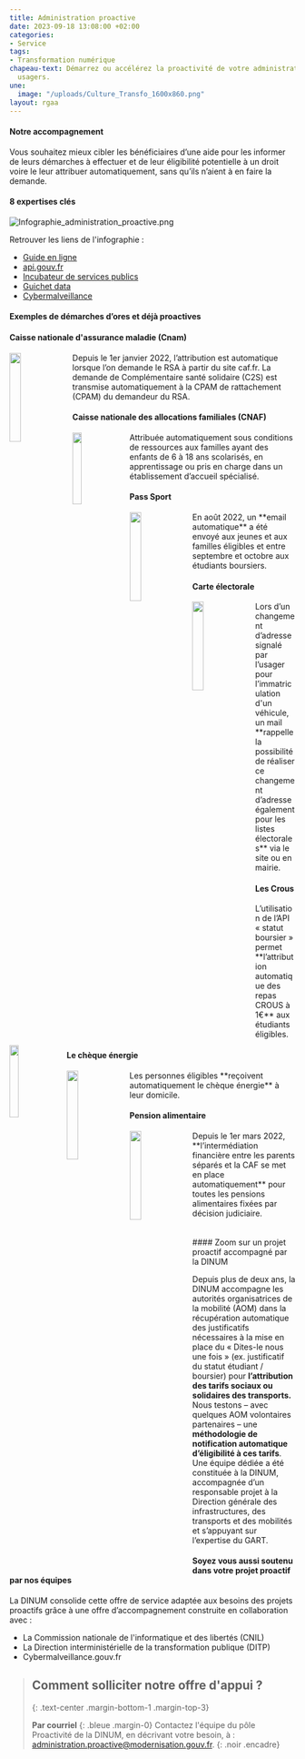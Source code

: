 ```yaml
---
title: Administration proactive
date: 2023-09-18 13:08:00 +02:00
categories:
- Service
tags:
- Transformation numérique
chapeau-text: Démarrez ou accélérez la proactivité de votre administration vers ses
  usagers.
une:
  image: "/uploads/Culture_Transfo_1600x860.png"
layout: rgaa
---
```


#### Notre accompagnement
Vous souhaitez mieux cibler les bénéficiaires d’une aide pour les informer de leurs démarches à effectuer et de leur éligibilité potentielle à un droit voire le leur attribuer automatiquement, sans qu’ils n’aient à en faire la demande. 

#### 8 expertises clés

![Infographie_administration_proactive.png](/uploads/Infographie_administration_proactive.png)


Retrouver les liens de l'infographie :
* [Guide en ligne
](https://administration-proactive.gitbook.io/guide-de-lancement-dun-projet-proactif/)
* [api.gouv.fr](https://api.gouv.fr/les-api/impot-particulier)
* [Incubateur de services publics
](https://beta.gouv.fr/)
* [Guichet data](https://www.numerique.gouv.fr/services/guichet-financement-exploitation-valorisation-des-donnees/)
* [Cybermalveillance
](https://www.cybermalveillance.gouv.fr/)

#### Exemples de démarches d’ores et déjà proactives

<h4><b>Caisse nationale d'assurance maladie (Cnam)</b></h4>
<img src="/uploads/assurance-maladie-HD.jpg" alt="" style="margin-right: 10px" width="20%" align="left">
Depuis le 1er janvier 2022, l’attribution est automatique lorsque l’on demande le RSA à partir du site caf.fr. La demande de Complémentaire santé solidaire (C2S) est transmise automatiquement à la CPAM de rattachement (CPAM) du demandeur du RSA.

<h4><b>Caisse nationale des allocations familiales (CNAF)</b></h4>
<img src="/uploads/1200px-Caisse_d_allocations_familiales_france_logo.svg.png" alt="" style="margin-right: 10px" width="18%" align="left">
Attribuée automatiquement sous conditions de ressources aux familles ayant des enfants de 6 à 18 ans scolarisés, en apprentissage ou pris en charge dans un établissement d’accueil spécialisé.

<br>
<h4><b>Pass Sport</b></h4>
<img src="/uploads/pass-sport.png" alt="" style="margin-right: 10px" width="20%" align="left">
En août 2022, un **email automatique** a été envoyé aux jeunes et aux familles éligibles et entre septembre et octobre aux étudiants boursiers.

<h4><b>Carte électorale</b></h4>
<img src="/uploads/Carte-electorale-que-faut-il-savoir.jpg" alt="" style="margin-right: 10px" width="20%" align="left">
Lors d’un changement d’adresse signalé par l’usager pour l’immatriculation d'un véhicule, un mail **rappelle la possibilité de réaliser ce changement d’adresse également pour les listes électorales** via le site ou en mairie. 

<h4><b>Les Crous</b></h4>
<img src="/uploads/Crous_logo.jpg" alt="" style="margin-right: 10px" width="18%" align="left">
L’utilisation de l’API « statut boursier » permet **l’attribution automatique des repas CROUS à 1€** aux étudiants éligibles.

<br>
<h4><b>Le chèque énergie</b></h4>
<img src="/uploads/Logo_le_Ch%C3%A8que_%C3%A9nergie.png" alt="" style="margin-right: 10px" width="20%" align="left">
Les personnes éligibles **reçoivent automatiquement le chèque énergie** à leur domicile.

<h4><b>Pension alimentaire</b></h4>
<img src="/uploads/PA.png" alt="" style="margin-right: 10px" width="20%" align="left">
Depuis le 1er mars 2022, **l’intermédiation financière entre les parents séparés et la CAF se met en place automatiquement** pour toutes les pensions alimentaires fixées par décision judiciaire. 
<br>
<br>
<br>
#### Zoom sur un projet proactif accompagné par la DINUM

Depuis plus de deux ans, la DINUM accompagne les autorités organisatrices de la mobilité (AOM) dans la récupération automatique des justificatifs nécessaires à la mise en place du « Dites-le nous une fois » (ex. justificatif du statut étudiant / boursier) pour **l’attribution des tarifs sociaux ou solidaires des transports.** 
Nous testons – avec quelques AOM volontaires partenaires – une **méthodologie de notification automatique d’éligibilité à ces tarifs**. Une équipe dédiée a été constituée à la DINUM, accompagnée d’un responsable projet à la Direction générale des infrastructures, des transports et des mobilités et s’appuyant sur l’expertise du GART. 

#### Soyez vous aussi soutenu dans votre projet proactif par nos équipes

La DINUM consolide cette offre de service adaptée aux besoins des projets proactifs grâce à une offre d’accompagnement construite en collaboration avec :

* La Commission nationale de l'informatique et des libertés (CNIL)
* La Direction interministérielle de la transformation publique (DITP)
* Cybermalveillance.gouv.fr

> ## Comment solliciter notre offre d'appui ?
> {: .text-center .margin-bottom-1 .margin-top-3}
>
> **Par courriel**
> {: .bleue .margin-0}
> Contactez l'équipe du pôle Proactivité de la DINUM, en décrivant votre besoin, à : [administration.proactive@modernisation.gouv.fr](mailto:administration.proactive@modernisation.gouv.fr).
{: .noir .encadre}
<br>
<br>
